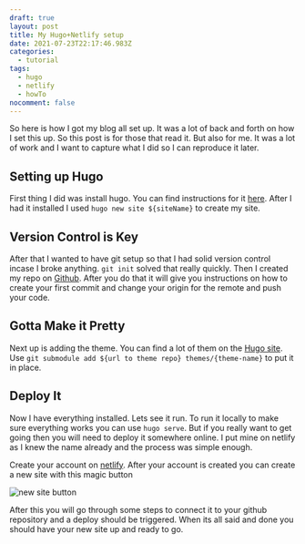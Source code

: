 ```yaml
---
draft: true
layout: post
title: My Hugo+Netlify setup
date: 2021-07-23T22:17:46.983Z
categories:
  - tutorial
tags:
  - hugo
  - netlify
  - howTo
nocomment: false
---
```



So here is how I got my blog all set up. It was a lot of back and forth on how I set this up. So this post is for those that read it. But also for me. It was a lot of work and I want to capture what I did so I can reproduce it later.

## Setting up Hugo

First thing I did was install hugo. You can find instructions for it [here](https://gohugo.io/getting-started/installing/). After I had it installed I used `hugo new site ${siteName}` to create my site.

## Version Control is Key

After that I wanted to have git setup so that I had solid version control incase I broke anything. `git init` solved that really quickly. Then I created my repo on [Github](https://docs.github.com/en/github/creating-cloning-and-archiving-repositories/creating-a-repository-on-github/creating-a-new-repository). After you do that it will give you instructions on how to create your first commit and change your origin for the remote and push your code. 

## Gotta Make it Pretty

Next up is adding the theme. You can find a lot of them on the [Hugo site](https://themes.gohugo.io/). Use `git submodule add ${url to theme repo} themes/{theme-name}` to put it in place.

## Deploy It

Now I have everything installed. Lets see it run. To run it locally to make sure everything works you can use `hugo serve`. But if you really want to get going then you will need to deploy it somewhere online. I put mine on netlify as I knew the name already and the process was simple enough. 

Create your account on [netlify](https://app.netlify.com/signup). After your account is created you can create a new site with this magic button

![new site button](/images/newsitebutton.png)

After this you will go through some steps to connect it to your github repository and a deploy should be triggered. When its all said and done you should have your new site up and ready to go.

